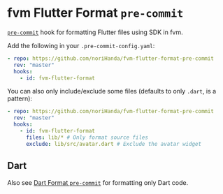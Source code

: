 # fvm Flutter Format `pre-commit`

[`pre-commit`](https://pre-commit.com) hook for formatting Flutter files using SDK in fvm.

Add the following in your `.pre-commit-config.yaml`:
```yaml
- repo: https://github.com/noriHanda/fvm-flutter-format-pre-commit
  rev: "master"
  hooks:
    - id: fvm-flutter-format
```

You can also only include/exclude some files (defaults to only `.dart`, is a pattern):

```yaml
- repo: https://github.com/noriHanda/fvm-flutter-format-pre-commit
  rev: "master"
  hooks:
    - id: fvm-flutter-format
      files: lib/* # Only format source files
      exclude: lib/src/avatar.dart # Exclude the avatar widget
```

## Dart

Also see [Dart Format `pre-commit`](https://github.com/Cretezy/dart-format-pre-commit) for formatting only Dart code.
